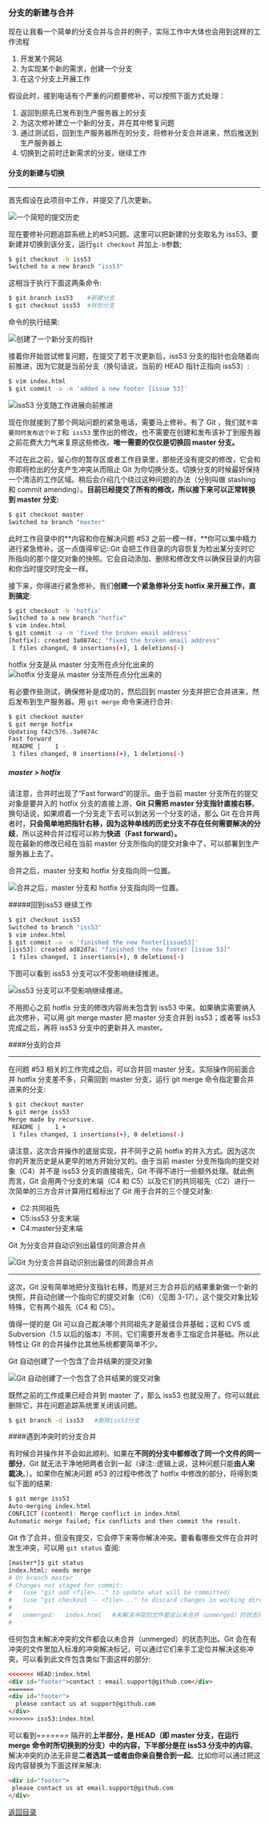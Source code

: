 
### 分支的新建与合并

现在让我看一个简单的分支合并与合并的例子，实际工作中大体也会用到这样的工作流程

1. 开发某个网站
2. 为实现某个新的需求，创建一个分支
3. 在这个分支上开展工作

假设此时，接到电话有个严重的问题要修补，可以按照下面方式处理：
1. 返回到原先已发布到生产服务器上的分支
2. 为这次修补建立一个新的分支，并在其中修复问题
3. 通过测试后，回到生产服务器所在的分支，将修补分支合并进来，然后推送到生产服务器上
4. 切换到之前时迁新需求的分支，继续工作

#### 分支的新建与切换

- - -

首先假设在此项目中工作，并提交了几次更新。

![一个简短的提交历史](http://docs.pythontab.com/github/gitbook/_images/18333fig0310-tn.png)

现在要修补问题追踪系统上的#53问题。这里可以把新建的分支取名为 iss53。要新建并切换到该分支，运行`git checkout` 并加上`-b`参数;

```bash
$ git checkout -b iss53
Switched to a new branch "iss53"
```

这相当于执行下面这两条命令:

```bash
$ git branch iss53    #新建分支
$ git checkout iss53  #转到分支
```

命令的执行结果:

![创建了一个新分支的指针](http://docs.pythontab.com/github/gitbook/_images/18333fig0311-tn.png)

接着你开始尝试修复问题，在提交了若干次更新后，iss53 分支的指针也会随着向前推进，因为它就是当前分支（换句话说，当前的 HEAD 指针正指向 iss53）:

```bash
$ vim index.html
$ git commit -a -m 'added a new footer [issue 53]'
```

![iss53 分支随工作进展向前推进](http://docs.pythontab.com/github/gitbook/_images/18333fig0312-tn.png)

现在你就接到了那个网站问题的紧急电话，需要马上修补。有了 Git ，我们就`不需要同时发布这个补丁`和` iss53` 里作出的修改，也不需要在创建和发布该补丁到服务器之前花费大力气来复原这些修改。**唯一需要的仅仅是切换回 master 分支。**

不过在此之前，留心你的暂存区或者工作目录里，那些还没有提交的修改，它会和你即将检出的分支产生冲突从而阻止 Git 为你切换分支。切换分支的时候最好保持一个清洁的工作区域。稍后会介绍几个绕过这种问题的办法（分别叫做 stashing 和 commit amending）。**目前已经提交了所有的修改，所以接下来可以正常转换到 master 分支:**  

```bash
$ git checkout master
Switched to branch "master"
```

此时工作目录中的**内容和你在解决问题 #53 之前一模一样，**你可以集中精力进行紧急修补。这一点值得牢记::Git 会把工作目录的内容恢复为检出某分支时它所指向的那个提交对象的快照。它会自动添加、删除和修改文件以确保目录的内容和你当时提交时完全一样。

接下来，你得进行紧急修补。我们**创建一个紧急修补分支 hotfix 来开展工作，直到搞定**:

```bash
$ git checkout -b 'hotfix'
Switched to a new branch "hotfix"
$ vim index.html
$ git commit -a -m 'fixed the broken email address'
[hotfix]: created 3a0874c: "fixed the broken email address"
 1 files changed, 0 insertions(+), 1 deletions(-)
```

hotfix 分支是从 master 分支所在点分化出来的   
![hotfix 分支是从 master 分支所在点分化出来的](http://docs.pythontab.com/github/gitbook/_images/18333fig0313-tn.png)

有必要作些测试，确保修补是成功的，然后回到 master 分支并把它合并进来，然后发布到生产服务器。用 `git merge` 命令来进行合并:

```bash
$ git checkout master
$ git merge hotfix
Updating f42c576..3a0874c
Fast forward
 README |    1 -
 1 files changed, 0 insertions(+), 1 deletions(-)
```

##### master \> hotfix 

请注意，合并时出现了“Fast forward”的提示。由于当前 master 分支所在的提交对象是要并入的 hotfix 分支的直接上游，**Git 只需把 master 分支指针直接右移**。换句话说，如果顺着一个分支走下去可以到达另一个分支的话，那么 Git 在合并两者时，**只会简单地把指针右移，因为这种单线的历史分支不存在任何需要解决的分歧**，所以这种合并过程可以称为**快进（Fast forward）。**    
现在最新的修改已经在当前 master 分支所指向的提交对象中了，可以部署到生产服务器上去了。

合并之后，master 分支和 hotfix 分支指向同一位置。    

![合并之后，master 分支和 hotfix 分支指向同一位置。](http://docs.pythontab.com/github/gitbook/_images/18333fig0314-tn.png)

#####回到iss53 继续工作

```bash
$ git checkout iss53
Switched to branch "iss53"
$ vim index.html
$ git commit -a -m 'finished the new footer[issue53]'
[iss53]: created ad82d7a: "finished the new footer [issue 53]"
 1 files changed, 1 insertions(+), 0 deletions(-)
```

下图可以看到 iss53 分支可以不受影响继续推进。

![iss53 分支可以不受影响继续推进。](http://docs.pythontab.com/github/gitbook/_images/18333fig0315-tn.png)

不用担心之前 hotfix 分支的修改内容尚未包含到 iss53 中来。如果确实需要纳入此次修补，可以用 git merge master 把 master 分支合并到 iss53；或者等 iss53 完成之后，再将 iss53 分支中的更新并入 master。

####分支的合并

- - -

在问题 #53 相关的工作完成之后，可以合并回 master 分支。实际操作同前面合并 hotfix 分支差不多，只需回到 master 分支，运行 git merge 命令指定要合并进来的分支:

```bash
$ git checkout master
$ git merge iss53
Merge made by recursive.
 README |    1 +
 1 files changed, 1 insertions(+), 0 deletions(-)
```
请注意，这次合并操作的底层实现，并不同于之前 hotfix 的并入方式。因为这次你的开发历史是从更早的地方开始分叉的。由于当前 master 分支所指向的提交对象（C4）并不是 iss53 分支的直接祖先，Git 不得不进行一些额外处理。就此例而言，Git 会用两个分支的末端（C4 和 C5）以及它们的共同祖先（C2）进行一次简单的三方合并计算用红框标出了 Git 用于合并的三个提交对象:

* C2:共同祖先   
* C5:iss53 分支末端    
* C4:master分支末端    

Git 为分支合并自动识别出最佳的同源合并点

![Git 为分支合并自动识别出最佳的同源合并点](http://git-scm.com/figures/18333fig0316-tn.png)

- - -

这次，Git 没有简单地把分支指针右移，而是对三方合并后的结果重新做一个新的快照，并自动创建一个指向它的提交对象（C6）（见图 3-17）。这个提交对象比较特殊，它有两个祖先（C4 和 C5）。

值得一提的是 Git 可以自己裁决哪个共同祖先才是最佳合并基础；这和 CVS 或 Subversion（1.5 以后的版本）不同，它们需要开发者手工指定合并基础。所以此特性让 Git 的合并操作比其他系统都要简单不少。

Git 自动创建了一个包含了合并结果的提交对象

![Git 自动创建了一个包含了合并结果的提交对象](http://docs.pythontab.com/github/gitbook/_images/18333fig0317-tn.png)

既然之前的工作成果已经合并到 master 了，那么 iss53 也就没用了。你可以就此删除它，并在问题追踪系统里关闭该问题。

```bash
$ git branch -d iss53   #删除iss53分支
```

####遇到冲突时的分支合并

有时候合并操作并不会如此顺利。如果在**不同的分支中都修改了同一个文件的同一部分**，Git 就无法干净地把两者合到一起（译注::逻辑上说，这种问题只能**由人来裁决**。）。如果你在解决问题 #53 的过程中修改了 hotfix 中修改的部分，将得到类似下面的结果:

```bash
$ git merge iss53
Auto-merging index.html
CONFLICT (content): Merge conflict in index.html
Automatic merge failed; fix conflicts and then commit the result.
```

Git 作了合并，但没有提交，它会停下来等你解决冲突。要看看哪些文件在合并时发生冲突，可以用 `git status` 查阅:

``` bash
[master*]$ git status
index.html: needs merge
# On branch master
# Changes not staged for commit:
#   (use "git add <file>..." to update what will be committed)
#   (use "git checkout -- <file>..." to discard changes in working directory)
#
#   unmerged:   index.html   #未解决冲突的文件都会以未合并（unmerged）的状态列出
#
```

任何包含未解决冲突的文件都会以未合并（unmerged）的状态列出。Git 会在有冲突的文件里加入标准的冲突解决标记，可以通过它们来手工定位并解决这些冲突。可以看到此文件包含类似下面这样的部分:

```html
<<<<<<< HEAD:index.html
<div id="footer">contact : email.support@github.com</div>
=======
<div id="footer">
  please contact us at support@github.com
</div>
>>>>>>> iss53:index.html
```

可以看到======= 隔开的**上半部分，是 HEAD（即 master 分支，在运行 merge 命令时所切换到的分支）中的内容，下半部分是在 iss53 分支中的内容**。解决冲突的办法无非是**二者选其一或者由你亲自整合到一起**。比如你可以通过把这段内容替换为下面这样来解决:

```html
<div id="footer">
 please contact us at email.support@github.com
</div>
```















[返回目录](https://github.com/wdyggh/note)
